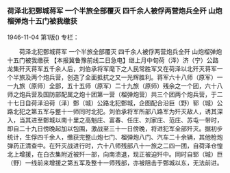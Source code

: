 ### 荷泽北犯鄄城蒋军  一个半旅全部覆灭  四千余人被俘两营炮兵全歼  山炮榴弹炮十五门被我缴获

1946-11-04
第1版()
专栏：

　　荷泽北犯鄄城蒋军
    一个半旅全部覆灭
    四千余人被俘两营炮兵全歼  山炮榴弹炮十五门被我缴获
    【本报冀鲁豫前线二日急电】继上月中旬荷（泽）济（宁）公路龙集歼灭蒋军五千余人后，刘伯承将军麾下之人民常胜军又在荷泽以北歼灭蒋军一个半旅及两个炮兵营，创造了全面抵抗之又一光辉胜利。蒋军六十八师（原军）一一九旅（原师）全部，五十五师（原军）二十九旅（原师）残余之一个团，六十八师之炮兵营及国防部配属之炮十团第一营（榴弹炮营）共三个团两个炮兵营，于二十七日自荷泽沿荷（泽）鄄（城）公路北犯鄄城，企图配合沿巨（野）郓（城）公路北犯之第五军与整十一师同时北犯。刘伯承将军所部八路军为歼灭敌人，诱其深入，当其进至鄄城以南十里之高魁庄、富春、任庄、刘家庄、范庄、苏屯一带时，即自二十九日傍晚起加以包围，激战至三十一日傍晚，将进犯军全部歼灭。据初步统计，生俘四千余人，缴获完整山炮七门、榴弹炮八门、汽车二十余辆，其他枪炮弹药正清查中。在歼灭战进行时，六十八师残部八十一旅之二四一团，自荷泽仓惶北上增援，在白衣集附近被歼一部，向南溃退，现正被迫歼中。同时自郓（城）巨（野）一线前来增援之第五军及整十一师残部，亦被阻击于鄄城以东，无法前进。

